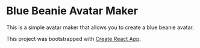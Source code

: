 # Blue Beanie Avatar Maker

This is a simple avatar maker that allows you to create a blue beanie avatar.

This project was bootstrapped with [Create React App](https://github.com/facebook/create-react-app).
